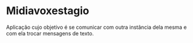 # Midiavoxestagio
Aplicação cujo objetivo é se comunicar com outra instância dela mesma e com ela trocar mensagens de texto.

